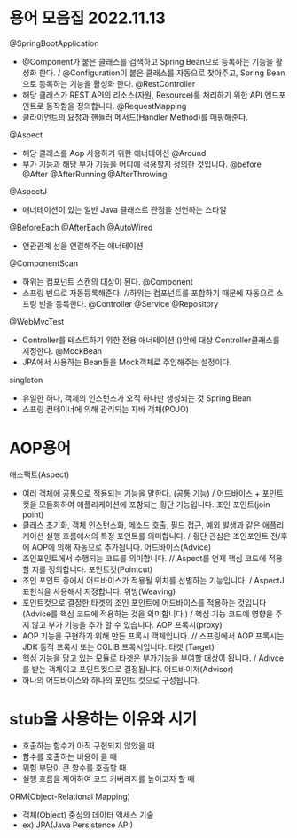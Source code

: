 # 용어 모음집 2022.11.13

@SpringBootApplication 
- @Component가 붙은 클래스를 검색하고 Spring Bean으로 등록하는 기능을 활성화 한다. / @Configuration이 붙은 클래스를 자동으로 찾아주고, Spring Bean으로 등록하는 기능을 활성화 한다.
@RestController 
- 해당 클래스가 REST API의 리소스(자원, Resource)를 처리하기 위한 API 엔드포인트로 동작함을 정의합니다.
@RequestMapping 
- 클라이언트의 요청과 핸들러 메서드(Handler Method)를 매핑해준다.


@Aspect 
- 해당 클래스를 Aop 사용하기 위한 애너테이션
@Around 
- 부가 기능과 해당 부가 기능을 어디에 적용할지 정의한 것입니다.
@before
@After
@AfterRunning
@AfterThrowing

@AspectJ 
- 애너테이션이 있는 일반 Java 클래스로 관점을 선언하는 스타일


@BeforeEach
@AfterEach
@AutoWired 
- 연관관계 선을 연결해주는 애너테이션


@ComponentScan 
- 하위는 컴포넌트 스캔의 대상이 된다.
@Component 
- 스프링 빈으로 자동등록해준다.
//하위는 컴포넌트를 포함하기 때문에 자동으로 스프링 빈을 등록한다.
    @Controller 
    @Service
    @Repository

@WebMvcTest 
- Controller를 테스트하기 위한 전용 애너테이션 ()안에 대상 Controller클래스를 지정한다. 
@MockBean 
- JPA에서 사용하는 Bean들을 Mock객체로 주입해주는 설정이다. 


singleton 
- 유일한 하나, 객체의 인스턴스가 오직 하나만 생성되는 것
Spring Bean 
- 스프링 컨테이너에 의해 관리되는 자바 객체(POJO)

# AOP용어
애스팩트(Aspect) 
- 여러 객체에 공통으로 적용되는 기능을 말한다. (공통 기능) / 어드바이스 + 포인트컷을 모듈화하여 애플리케이션에 포함되는 횡단 기능입니다.
조인 포인트(join point) 
- 클래스 초기화, 객체 인스턴스화, 메소드 호출, 필드 접근, 예외 발생과 같은 애플리케이션 실행 흐름에서의 특정 포인트를 의미합니다. / 횡단 관심은 조인포인트 전/후에 AOP에 의해 자동으로 추가됩니다.
어드바이스(Advice) 
- 조인포인트에서 수행되는 코드를 의미합니다. // Aspect를 언제 핵심 코드에 적용할 지를 정의합니다.
포인트컷(Pointcut) 
- 조인 포인트 중에서 어드바이스가 적용될 위치를 선별하는 기능입니다. / AspectJ 표현식을 사용해서 지정합니다.
위빙(Weaving) 
- 포인트컷으로 결정한 타겟의 조인 포인트에 어드바이스를 적용하는 것입니다 (Advice를 핵심 코드에 적용하는 것을 의미합니다.) / 핵심 기능 코드에 영향을 주지 않고 부가 기능을 추가 할 수 있습니다.
AOP 프록시(proxy) 
- AOP 기능을 구현하기 위해 만든 프록시 객체입니다. // 스프링에서 AOP 프록시는 JDK 동적 프록시 또는 CGLIB 프록시입니다.
타겟 (Target) 
- 핵심 기능을 담고 있는 모듈로 타겟은 부가기능을 부여할 대상이 됩니다. / Adivce를 받는 객체이고 포인트컷으로 결정됩니다.
어드바이저(Advisor) 
- 하나의 어드바이스와 하나의 포인트 컷으로 구성됩니다.

# stub을 사용하는 이유와 시기
- 호출하는 함수가 아직 구현되지 않았을 때 
- 함수를 호출하는 비용이 클 때 
- 위험 부담이 큰 함수를 호출할 때 
- 실행 흐름을 제어하여 코드 커버리지를 높이고자 할 때

ORM(Object-Relational Mapping)
- 객체(Object) 중심의 데이터 액세스 기술
- ex) JPA(Java Persistence API)